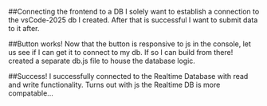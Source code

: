 ##Connecting the frontend to a DB
I solely want to establish a connection to the vsCode-2025 db I created.
After that is successful I want to submit data to it after.


##Button works!
Now that the button is responsive to js in the console, let us see if I can get it to connect to my db. If so I can build from there!
created a separate db.js file to house the database logic.

##Success!
I successfully connected to the Realtime Database with read and write functionality. Turns out with js the Realtime DB is more compatable...

